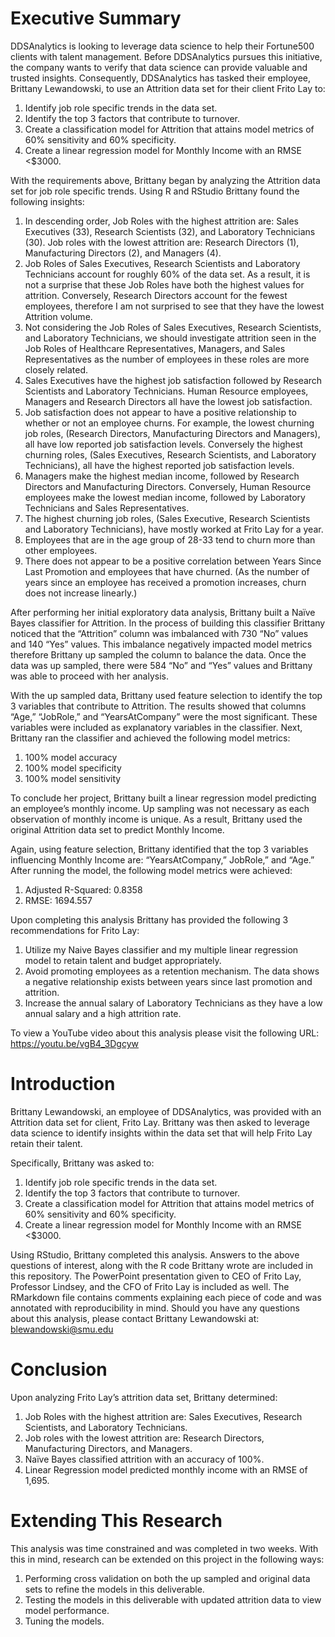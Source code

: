 # Executive Summary

DDSAnalytics is looking to leverage data science to help their Fortune500 clients with talent management. Before DDSAnalytics pursues this initiative, the company wants to verify that data science can provide valuable and trusted insights. Consequently, DDSAnalytics has tasked their employee, Brittany Lewandowski, to use an Attrition data set for their client Frito Lay to:

1.	Identify job role specific trends in the data set.
2.	Identify the top 3 factors that contribute to turnover.
3.	Create a classification model for Attrition that attains model metrics of 60% sensitivity and 60% specificity.
4.	Create a linear regression model for Monthly Income with an RMSE <$3000.

With the requirements above, Brittany began by analyzing the Attrition data set for job role specific trends. Using R and RStudio Brittany found the following insights:

1.	In descending order, Job Roles with the highest attrition are: Sales Executives (33), Research Scientists (32), and Laboratory Technicians (30). Job roles with the lowest attrition are: Research Directors (1), Manufacturing Directors (2), and Managers (4).
2.	Job Roles of Sales Executives, Research Scientists and Laboratory Technicians account for roughly 60% of the data set. As a result, it is not a surprise that these Job Roles have both the highest values for attrition. Conversely, Research Directors account for the fewest employees, therefore I am not surprised to see that they have the lowest Attrition volume. 
3.	Not considering the Job Roles of Sales Executives, Research Scientists, and Laboratory Technicians, we should investigate attrition seen in the Job Roles of Healthcare Representatives, Managers, and Sales Representatives as the number of employees in these roles are more closely related. 
4.	Sales Executives have the highest job satisfaction followed by Research Scientists and Laboratory Technicians. Human Resource employees, Managers and Research Directors all have the lowest job satisfaction. 
5.	Job satisfaction does not appear to have a positive relationship to whether or not an employee churns. For example, the lowest churning job roles, (Research Directors, Manufacturing Directors and Managers), all have low reported job satisfaction levels. Conversely the highest churning roles, (Sales Executives, Research Scientists, and Laboratory Technicians), all have the highest reported job satisfaction levels.
6.	Managers make the highest median income, followed by Research Directors and Manufacturing Directors. Conversely, Human Resource employees make the lowest median income, followed by Laboratory Technicians and Sales Representatives. 
7.	The highest churning job roles, (Sales Executive, Research Scientists and Laboratory Technicians), have mostly worked at Frito Lay for a year. 
8.	Employees that are in the age group of 28-33 tend to churn more than other employees. 
9.	There does not appear to be a positive correlation between Years Since Last Promotion and employees that have churned. (As the number of years since an employee has received a promotion increases, churn does not increase linearly.)


After performing her initial exploratory data analysis, Brittany built a Naïve Bayes classifier for Attrition. In the process of building this classifier Brittany noticed that the “Attrition” column was imbalanced with 730 “No” values and 140 “Yes” values. This imbalance negatively impacted model metrics therefore Brittany up sampled the column to balance the data. Once the data was up sampled, there were 584 “No” and “Yes” values and Brittany was able to proceed with her analysis. 

With the up sampled data, Brittany used feature selection to identify the top 3 variables that contribute to Attrition. The results showed that columns “Age,” “JobRole,” and “YearsAtCompany” were the most significant. These variables were included as explanatory variables in the classifier. Next, Brittany ran the classifier and achieved the following model metrics:

1.	100% model accuracy 
2.	100% model specificity
3.	100% model sensitivity

To conclude her project, Brittany built a linear regression model predicting an employee’s monthly income. Up sampling was not necessary as each observation of monthly income is unique. As a result, Brittany used the original Attrition data set to predict Monthly Income.

Again, using feature selection, Brittany identified that the top 3 variables influencing Monthly Income are: “YearsAtCompany,” JobRole,” and “Age.” After running the model, the following model metrics were achieved:

1.	Adjusted R-Squared: 0.8358
2.	RMSE: 1694.557

Upon completing this analysis Brittany has provided the following 3 recommendations for Frito Lay:
1.	Utilize my Naive Bayes classifier and my multiple linear regression model  to retain talent and budget appropriately. 
2.	Avoid promoting employees as a retention mechanism. The data shows a negative relationship exists between years since last promotion and attrition.
3.	Increase the annual salary of Laboratory Technicians as they have a low annual salary and a high attrition rate.

To view a YouTube video about this analysis please visit the following URL: https://youtu.be/vgB4_3Dgcyw

# Introduction

Brittany Lewandowski, an employee of DDSAnalytics, was provided with an Attrition data set for client, Frito Lay. Brittany was then asked to leverage data science to identify insights within the data set that will help Frito Lay retain their talent.

Specifically, Brittany was asked to:
1.	Identify job role specific trends in the data set.
2.	Identify the top 3 factors that contribute to turnover.
3.	Create a classification model for Attrition that attains model metrics of 60% sensitivity and 60% specificity.
4.	Create a linear regression model for Monthly Income with an RMSE <$3000.

Using RStudio, Brittany completed this analysis. Answers to the above questions of interest, along with the R code Brittany wrote are included in this repository. The PowerPoint presentation given to CEO of Frito Lay, Professor Lindsey, and the CFO of Frito Lay is included as well. The RMarkdown file contains comments explaining each piece of code and was annotated with reproducibility in mind. Should you have any questions about this analysis, please contact Brittany Lewandowski at: blewandowski@smu.edu

# Conclusion

Upon analyzing Frito Lay’s attrition data set, Brittany determined: 
1.	Job Roles with the highest attrition are: Sales Executives, Research Scientists, and Laboratory Technicians.
2.	Job roles with the lowest attrition are: Research Directors, Manufacturing Directors, and Managers.
3.	Naïve Bayes classified attrition with an accuracy of 100%.
4.	Linear Regression model predicted monthly income with an RMSE of 1,695. 

# Extending This Research

This analysis was time constrained and was completed in two weeks. With this in mind, research can be extended on this project in the following ways:

1.	Performing cross validation on both the up sampled and original data sets to refine the models in this deliverable.
2.	Testing the models in this deliverable with updated attrition data to view model performance. 
3.	Tuning the models. 

